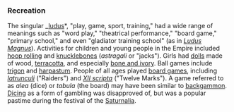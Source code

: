 ### Recreation

The singular _[ludus](</wiki/Ludus_(ancient*Rome)> 'Ludus (ancient Rome)')*, \"play, game, sport, training,\" had a wide range of meanings such as \"word play,\" \"theatrical performance,\" \"board game,\" \"primary school,\" and even \"gladiator training school\" (as in _[Ludus Magnus](/wiki/Ludus_Magnus 'Ludus Magnus')_). Activities for children and young people in the Empire included [hoop rolling](/wiki/Hoop_rolling#Ancient_Rome_and_Byzantium 'Hoop rolling') and [knucklebones](/wiki/Knucklebones 'Knucklebones') (_astragali_ or \"jacks\"). Girls had [dolls](/wiki/Doll 'Doll') made of wood, [terracotta](/wiki/Terracotta 'Terracotta'), and especially [bone and ivory](/wiki/Ivory_carving 'Ivory carving'). Ball games include [trigon](</wiki/Trigon_(game)> 'Trigon (game)') and [harpastum](/wiki/Harpastum 'Harpastum'). People of all ages played [board games](/wiki/Board_game 'Board game'), including _[latrunculi](/wiki/Ludus_latrunculorum 'Ludus latrunculorum')_ (\"Raiders\") and _[XII scripta](/wiki/Ludus_duodecim_scriptorum 'Ludus duodecim scriptorum')_ (\"Twelve Marks\"). A game referred to as _alea_ (dice) or _tabula_ (the board) may have been similar to [backgammon](/wiki/Backgammon 'Backgammon'). [Dicing](/wiki/Dice 'Dice') as a form of gambling was disapproved of, but was a popular pastime during the festival of the [Saturnalia](/wiki/Saturnalia 'Saturnalia').

